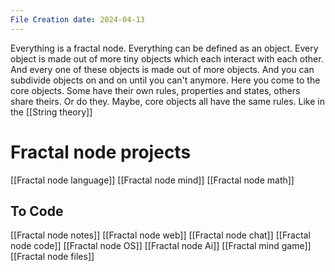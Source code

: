 ```yaml
---
File Creation date: 2024-04-13
---
```

Everything is a fractal node. Everything can be defined as an object. Every object is made out of more tiny objects which each interact with each other. And every one of these objects is made out of more objects. And you can subdivide objects on and on until you can't anymore. Here you come to the core objects. Some have their own rules, properties and states, others share theirs. Or do they. Maybe, core objects all have the same rules. Like in the [[String theory]]
# Fractal node projects 
[[Fractal node language]]
[[Fractal node mind]]
[[Fractal node math]]
## To Code
[[Fractal node notes]]
[[Fractal node web]]
[[Fractal node chat]]
[[Fractal node code]]
[[Fractal node OS]]
[[Fractal node Ai]]
[[Fractal mind game]]
[[Fractal node files]]